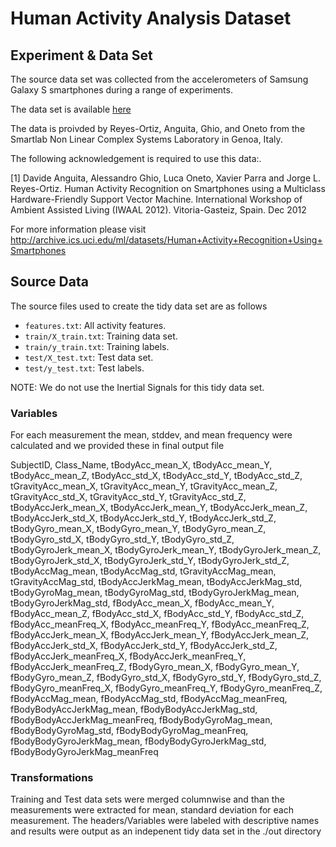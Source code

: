 # Human Activity Analysis Dataset

## Experiment & Data Set

The source data set was collected from the accelerometers of Samsung Galaxy S smartphones during a range of experiments.

The data set is available [here](https://d396qusza40orc.cloudfront.net/getdata%2Fprojectfiles%2FUCI%20HAR%20Dataset.zip)

The data is proivded by Reyes-Ortiz, Anguita, Ghio, and Oneto from the Smartlab Non Linear Complex Systems Laboratory in Genoa, Italy.


The following acknowledgement is required to use this data:.

[1] Davide Anguita, Alessandro Ghio, Luca Oneto, Xavier Parra and Jorge L.  Reyes-Ortiz. Human Activity Recognition on Smartphones using a Multiclass Hardware-Friendly Support Vector Machine. International Workshop of Ambient Assisted Living (IWAAL 2012). Vitoria-Gasteiz, Spain. Dec 2012



For more information please visit http://archive.ics.uci.edu/ml/datasets/Human+Activity+Recognition+Using+Smartphones

## Source Data

The source files used to create the tidy data set are as follows

* `features.txt`:   All activity features.
* `train/X_train.txt`: Training data set.
* `train/y_train.txt`: Training labels.
* `test/X_test.txt`: Test data set.
* `test/y_test.txt`: Test labels.

NOTE: We do not use the Inertial Signals for this tidy data set.

### Variables

For each measurement the mean, stddev, and mean frequency were calculated and we provided these in final output file

SubjectID, Class_Name, tBodyAcc_mean_X, tBodyAcc_mean_Y, tBodyAcc_mean_Z, tBodyAcc_std_X, tBodyAcc_std_Y, tBodyAcc_std_Z, tGravityAcc_mean_X, tGravityAcc_mean_Y, tGravityAcc_mean_Z, tGravityAcc_std_X, tGravityAcc_std_Y, tGravityAcc_std_Z, tBodyAccJerk_mean_X, tBodyAccJerk_mean_Y, tBodyAccJerk_mean_Z, tBodyAccJerk_std_X, tBodyAccJerk_std_Y, tBodyAccJerk_std_Z, tBodyGyro_mean_X, tBodyGyro_mean_Y, tBodyGyro_mean_Z, tBodyGyro_std_X, tBodyGyro_std_Y, tBodyGyro_std_Z, tBodyGyroJerk_mean_X, tBodyGyroJerk_mean_Y, tBodyGyroJerk_mean_Z, tBodyGyroJerk_std_X, tBodyGyroJerk_std_Y, tBodyGyroJerk_std_Z, tBodyAccMag_mean, tBodyAccMag_std, tGravityAccMag_mean, tGravityAccMag_std, tBodyAccJerkMag_mean, tBodyAccJerkMag_std, tBodyGyroMag_mean, tBodyGyroMag_std, tBodyGyroJerkMag_mean, tBodyGyroJerkMag_std, fBodyAcc_mean_X, fBodyAcc_mean_Y, fBodyAcc_mean_Z, fBodyAcc_std_X, fBodyAcc_std_Y, fBodyAcc_std_Z, fBodyAcc_meanFreq_X, fBodyAcc_meanFreq_Y, fBodyAcc_meanFreq_Z, fBodyAccJerk_mean_X, fBodyAccJerk_mean_Y, fBodyAccJerk_mean_Z, fBodyAccJerk_std_X, fBodyAccJerk_std_Y, fBodyAccJerk_std_Z, fBodyAccJerk_meanFreq_X, fBodyAccJerk_meanFreq_Y, fBodyAccJerk_meanFreq_Z, fBodyGyro_mean_X, fBodyGyro_mean_Y, fBodyGyro_mean_Z, fBodyGyro_std_X, fBodyGyro_std_Y, fBodyGyro_std_Z, fBodyGyro_meanFreq_X, fBodyGyro_meanFreq_Y, fBodyGyro_meanFreq_Z, fBodyAccMag_mean, fBodyAccMag_std, fBodyAccMag_meanFreq, fBodyBodyAccJerkMag_mean, fBodyBodyAccJerkMag_std, fBodyBodyAccJerkMag_meanFreq, fBodyBodyGyroMag_mean, fBodyBodyGyroMag_std, fBodyBodyGyroMag_meanFreq, fBodyBodyGyroJerkMag_mean, fBodyBodyGyroJerkMag_std, fBodyBodyGyroJerkMag_meanFreq

### Transformations

Training and Test data sets were  merged columnwise and  than the measurements were extracted for mean, standard deviation for each measurement. The headers/Variables were labeled with descriptive names and results were output as an indepenent tidy data set in the ./out directory

